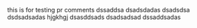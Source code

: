 this is for testing pr comments
dssaddsa
dsadsdadas
dsadsdsa
dsdsadsadas
hjgkhgj
dsasddsads
dsadsadsad
dssaddsadas
